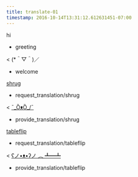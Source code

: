 ```yaml
---
title: translate-01
timestamp: 2016-10-14T13:31:12.612631451-07:00
---
```


hi
* greeting

< (*＾▽＾)／
* welcome

[shrug](emoticon)
* request_translation/shrug

< [¯\_ȌᴥȌ_/¯](emoticon)
* provide_translation/shrug

[tableflip](emoticon)
* request_translation/tableflip

< [ʕノ•ᴥ•ʔノ ︵ ┻━┻](emoticon)
* provide_translation/tableflip
